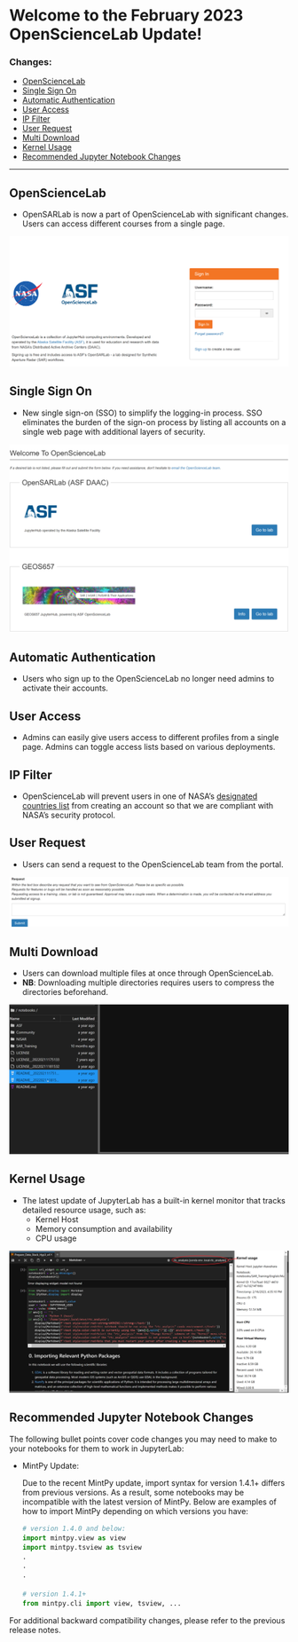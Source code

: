 # Welcome to the February 2023 OpenScienceLab Update!

### Changes:
- [OpenScienceLab](#opensciencelab)
- [Single Sign On](#single-sign-on)
- [Automatic Authentication](#automatic-authentication)
- [User Access](#user-access)
- [IP Filter](#ip-filter)
- [User Request]()
- [Multi Download](#multi-download)
- [Kernel Usage](#kernel-usage)
- [Recommended Jupyter Notebook Changes](#recommended-jupyter-notebook-changes)

---
  
## **OpenScienceLab**

- OpenSARLab is now a part of OpenScienceLab with significant changes. Users can access different courses from a single page.

![opensciencelab front page](../assets/opensciencelab.PNG)

## **Single Sign On**

- New single sign-on (SSO) to simplify the logging-in process. SSO eliminates the burden of the sign-on process by listing all accounts on a single web page with additional layers of security.

![sso page](../assets/single_sign_on.PNG)

## **Automatic Authentication**
- Users who sign up to the OpenScienceLab no longer need admins to activate their accounts.

## **User Access**
- Admins can easily give users access to different profiles from a single page. Admins can toggle access lists based on various deployments.

## **IP Filter**

- OpenScienceLab will prevent users in one of NASA’s [designated countries list](https://www.nasa.gov/sites/default/files/atoms/files/designated_country_list_6.10.2022.pdf) from creating an account so that we are compliant with NASA’s security protocol.

## **User Request**
- Users can send a request to the OpenScienceLab team from the portal. 

![user request](../assets/user_request.PNG)


## **Multi Download**
- Users can download multiple files at once through OpenScienceLab.
- **NB**: Downloading multiple directories requires users to compress the directories beforehand.

![multi download](../assets/multi_download.gif)

## **Kernel Usage**
- The latest update of JupyterLab has a built-in kernel monitor that tracks detailed resource usage, such as:
  - Kernel Host
  - Memory consumption and availability
  - CPU usage


![kernel usage](../assets/kernel_usage.PNG)

## **Recommended Jupyter Notebook Changes**

The following bullet points cover code changes you may need to make to your notebooks for them to work in JupyterLab:

- MintPy Update:

    Due to the recent MintPy update, import syntax for version 1.4.1+ differs from previous versions. As a result, some notebooks may be incompatible with the latest version of MintPy. Below are examples of how to import MintPy depending on which versions you have:

    ``` python
    # version 1.4.0 and below:
    import mintpy.view as view
    import mintpy.tsview as tsview
    .
    .
    .
    
    # version 1.4.1+
    from mintpy.cli import view, tsview, ...        
    ```

For additional backward compatibility changes, please refer to the previous release notes.
